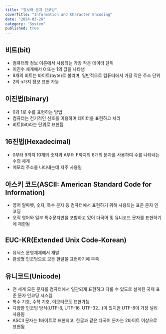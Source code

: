 ```yaml
---
title: "정보와 문자 인코딩"
coverTitle: "Information and Character Encoding"
date: "2024-03-26"
category: "System"
published: true
---
```


## 비트(bit)

- 컴퓨터와 정보 이론에서 사용되는 가장 작은 데이터 단위
- 이진수 체계에서 0 또는 1의 값을 나타냄
- 8개의 비트는 바이트(byte)로 불리며, 일반적으로 컴퓨터에서 가장 작은 주소 단위
- 2의 n가지 정보 표현 가능

## 이진법(binary)

- 0과 1로 수를 표현하는 방법
- 컴퓨터는 전기적인 신호를 이용하여 데이터를 표현하고 처리
- 비트(bit)라는 단위로 표현됨

## 16진법(Hexadecimal)

- 0부터 9까지 10개의 숫자와 A부터 F까지의 6개의 문자를 사용하여 수를 나타내는 수의 체계
- 메모리 주소를 나타내는데 자주 사용됨

## 아스키 코드(ASCII: American Standard Code for Information)

- 영어 알파벳, 숫자, 특수 문자 등 컴퓨터에서 표현하기 위해 사용되는 표준 문자 인코딩
- 오직 영어와 일부 특수문자만을 포함하고 있어 다국어 및 유니코드 문자를 표현하기에 제한됨

## EUC-KR(Extended Unix Code-Korean)

- 유닉스 운영체제에서 개발
- 완성형 인코딩으로 모든 한글을 표현하기에 부족

## 유니코드(Unicode)

- 전 세계 모든 문자를 컴퓨터에서 일관되게 표현하고 다룰 수 있도로 설계된 국제 표준 문자 인코딩 시스템
- 특수 기호, 수학 기호, 이모티콘도 표현가능
- 다양한 인코딩 방식(UTF-8, UTF-16, UTF-32...)이 있지만 UTF-8이 가장 널리 사용됨
- ASCII 문자는 1바이트로 표현되고, 한글과 같은 다국어 문자는 2바이트 이상으로 표현됨
